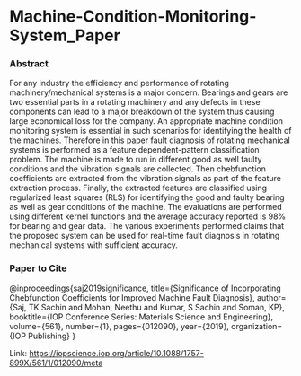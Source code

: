 # Machine-Condition-Monitoring-System_Paper

### Abstract

For any industry the efficiency and performance of rotating machinery/mechanical systems
is a major concern. Bearings and gears are two essential parts in a rotating machinery and any defects
in these components can lead to a major breakdown of the system thus causing large economical loss
for the company. An appropriate machine condition monitoring system is essential in such scenarios
for identifying the health of the machines. Therefore in this paper fault diagnosis of rotating mechanical
systems is performed as a feature dependent-pattern classification problem. The machine is made to run
in different good as well faulty conditions and the vibration signals are collected. Then chebfunction
coefficients are extracted from the vibration signals as part of the feature extraction process. Finally,
the extracted features are classified using regularized least squares (RLS) for identifying the good and
faulty bearing as well as gear conditions of the machine. The evaluations are performed using different
kernel functions and the average accuracy reported is 98% for bearing and gear data. The various
experiments performed claims that the proposed system can be used for real-time fault diagnosis in
rotating mechanical systems with sufficient accuracy.

### Paper to Cite

@inproceedings{saj2019significance,
  title={Significance of Incorporating Chebfunction Coefficients for Improved Machine Fault Diagnosis},
  author={Saj, TK Sachin and Mohan, Neethu and Kumar, S Sachin and Soman, KP},
  booktitle={IOP Conference Series: Materials Science and Engineering},
  volume={561},
  number={1},
  pages={012090},
  year={2019},
  organization={IOP Publishing}
}


Link: https://iopscience.iop.org/article/10.1088/1757-899X/561/1/012090/meta 
